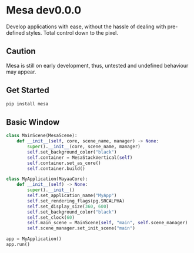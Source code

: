 # Mesa dev0.0.0

Develop applications with ease, without the hassle of dealing with pre-defined styles. Total control down to the pixel.

## Caution

Mesa is still on early development, thus, untested and undefined behaviour may appear.

## Get Started

```bash
pip install mesa
```

## Basic Window

```py
class MainScene(MesaScene):
    def __init__(self, core, scene_name, manager) -> None:
        super().__init__(core, scene_name, manager)
        self.set_background_color("black")
        self.container = MesaStackVertical(self)
        self.container.set_as_core()
        self.container.build()

class MyApplication(MayaaCore):
    def __init__(self) -> None:
        super().__init__()
        self.set_application_name("MyApp")
        self.set_rendering_flags(pg.SRCALPHA)
        self.set_display_size(360, 600)
        self.set_background_color("black")
        self.set_clock(60)
        self.main_scene = MainScene(self, "main", self.scene_manager)
        self.scene_manager.set_init_scene("main")

app = MyApplication()
app.run()

```

